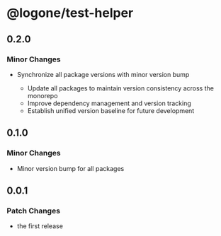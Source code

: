 # @logone/test-helper

## 0.2.0

### Minor Changes

- Synchronize all package versions with minor version bump

  - Update all packages to maintain version consistency across the monorepo
  - Improve dependency management and version tracking
  - Establish unified version baseline for future development

## 0.1.0

### Minor Changes

- Minor version bump for all packages

## 0.0.1

### Patch Changes

- the first release

